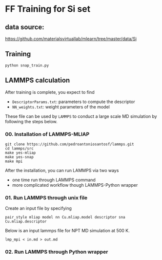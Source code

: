 # FF Training for Si set

## data source:
https://github.com/materialsvirtuallab/mlearn/tree/master/data/Si

## Training
```
python snap_train.py
```

## LAMMPS calculation
After training is complete, you expect to find 
- `DescriptorParams.txt`: parameters to compute the descriptor
- `NN_weights.txt`: weight parameters of the model

These file can be used by `LAMMPS` to conduct a large scale MD simulation by following the steps below.

### 00. Installation of LAMMPS-MLIAP
```
git clone https://github.com/pedroantoniosantosf/lammps.git
cd lammps/src
make yes-mliap
make yes-snap
make mpi
```

After the installation, you can run LAMMPS via two ways
- one time run through LAMMPS command
- more complicated workflow though LAMMPS-Python wrapper

### 01. Run LAMMPS through unix file
Create an input file by specifying 

```
pair_style mliap model nn Cu.mliap.model descriptor sna Cu.mliap.descriptor
```

Below is an input lammps file for NPT MD simulation at 500 K.
```
lmp_mpi < in.md > out.md
```

### 02. Run LAMMPS through Python wrapper
